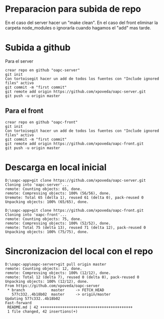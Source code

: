 
Preparacion para subida de repo
===============================
En el caso del server hacer un "make clean".
En el caso del front eliminar la carpeta node_modules o ignorarla cuando hagamos el "add" mas tarde.

Subida a github
===============
Para el server
```vi
crear repo en github "oapc-server"
git init
Con tortoisegit hacer un add de todos los fuentes con "Include ignored files" activo
git commit -m "first commit"
git remote add origin https://github.com/xpoveda/oapc-server.git
git push -u origin master
```

Para el front
-------------
```
crear repo en github "oapc-front"
git init
Con tortoisegit hacer un add de todos los fuentes con "Include ignored files" activo
git commit -m "first commit"
git remote add origin https://github.com/xpoveda/oapc-front.git
git push -u origin master
```

Descarga en local inicial
=========================
```shell
D:\oapc-app>git clone https://github.com/xpoveda/oapc-server.git
Cloning into 'oapc-server'...
remote: Counting objects: 65, done.
remote: Compressing objects: 100% (56/56), done.
Uremote: Total 65 (delta 1), reused 61 (delta 0), pack-reused 0
Unpacking objects: 100% (65/65), done.

D:\oapc-app>git clone https://github.com/xpoveda/oapc-front.git
Cloning into 'oapc-front'...
remote: Counting objects: 75, done.
remote: Compressing objects: 100% (52/52), done.
remote: Total 75 (delta 13), reused 71 (delta 12), pack-reused 0
Unpacking objects: 100% (75/75), done.
```

Sincronizacion del local con el repo
====================================
```
D:\oapc-app\oapc-server>git pull origin master
remote: Counting objects: 12, done.
remote: Compressing objects: 100% (12/12), done.
remote: Total 12 (delta 7), reused 0 (delta 0), pack-reused 0
Unpacking objects: 100% (12/12), done.
From https://github.com/xpoveda/oapc-server
 * branch            master     -> FETCH_HEAD
   577c332..4b18b02  master     -> origin/master
Updating 577c332..4b18b02
Fast-forward
 README.md | 42 ++++++++++++++++++++++++++++++++++++++++++
 1 file changed, 42 insertions(+)
 ```
